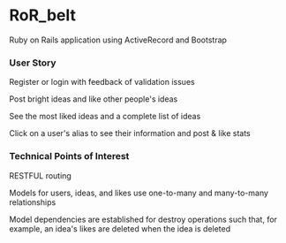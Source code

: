# RoR_belt

Ruby on Rails application using ActiveRecord and Bootstrap

### User Story

Register or login with feedback of validation issues

Post bright ideas and like other people's ideas

See the most liked ideas and a complete list of ideas

Click on a user's alias to see their information and post & like stats

### Technical Points of Interest

RESTFUL routing

Models for users, ideas, and likes use one-to-many and many-to-many relationships

Model dependencies are established for destroy operations such that, for example, an idea's likes are deleted when the idea is deleted
